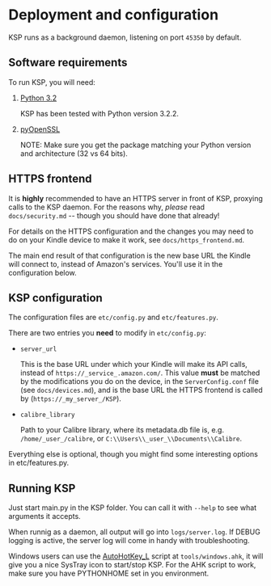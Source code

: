 Deployment and configuration
============================

KSP runs as a background daemon, listening on port `45350` by default.


Software requirements
---------------------

To run KSP, you will need:

1. [Python 3.2](http://python.org/download/)

     KSP has been tested with Python version 3.2.2.

2. [pyOpenSSL](http://pypi.python.org/pypi/pyOpenSSL)

     NOTE: Make sure you get the package matching your Python version and architecture (32 vs 64 bits).


HTTPS frontend
--------------

It is **highly** recommended to have an HTTPS server in front of KSP, proxying calls to the KSP daemon. For the reasons
why, *please* read `docs/security.md` -- though you should have done that already!

For details on the HTTPS configuration and the changes you may need to do on your Kindle device to make it work, see
`docs/https_frontend.md`.

The main end result of that configuration is the new base URL the Kindle will connect to, instead of Amazon's services.
You'll use it in the configuration below.


KSP configuration
-----------------

The configuration files are `etc/config.py` and `etc/features.py`.

There are two entries you **need** to modify in `etc/config.py`:

* `server_url`

    This is the base URL under which your Kindle will make its API calls, instead of `https://_service_.amazon.com/`.
    This value **must** be matched by the modifications you do on the device, in the `ServerConfig.conf`
    file (see `docs/devices.md`), and is the base URL the HTTPS frontend is called by (`https://_my_server_/KSP`).

* `calibre_library`

    Path to your Calibre library, where its metadata.db file is, e.g. `/home/_user_/calibre`, or
    `C:\\Users\\_user_\\Documents\\Calibre`.

Everything else is optional, though you might find some interesting options in etc/features.py.


Running KSP
-----------

Just start main.py in the KSP folder. You can call it with `--help` to see what arguments it accepts.

When runnig as a daemon, all output will go into `logs/server.log`. If DEBUG logging is active, the server log will
come in handy with troubleshooting.

Windows users can use the [AutoHotKey_L](http://www.autohotkey.com/download/) script at `tools/windows.ahk`, it will
give you a nice SysTray icon to start/stop KSP. For the AHK script to work, make sure you have PYTHONHOME set in you
environment.
